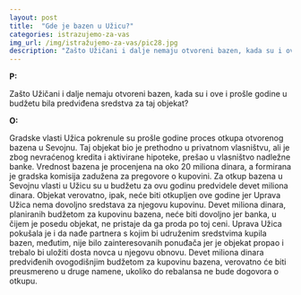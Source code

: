 ```yaml
---
layout: post
title:  "Gde je bazen u Užicu?"
categories: istrazujemo-za-vas
img_url: /img/istražujemo-za-vas/pic28.jpg
description: "Zašto Užičani i dalje nemaju otvoreni bazen, kada su i ove i prošle godine u budžetu bila predviđena sredstva za taj objekat?"
---
```


**P:**

Zašto Užičani i dalje nemaju otvoreni bazen, kada su i ove i prošle godine u budžetu bila predviđena sredstva za taj objekat?


**O:**

Gradske vlasti Užica pokrenule su prošle godine proces otkupa otvorenog bazena u Sevojnu. Taj objekat bio je prethodno u privatnom vlasništvu, ali je zbog nevraćenog kredita i aktivirane hipoteke, prešao u vlasništvo nadležne banke.
Vrednost bazena je procenjena na oko 20 miliona dinara, a formirana je gradska komisija zadužena za pregovore o kupovini. Za otkup bazena u Sevojnu vlasti u Užicu su u budžetu za ovu godinu predvidele devet miliona dinara.
Objekat verovatno, ipak, neće biti otkupljen ove godine jer Uprava Užica nema dovoljno sredstava za njegovu kupovinu. Devet miliona dinara, planiranih budžetom za kupovinu bazena, neće biti dovoljno jer banka, u čijem je posedu objekat, ne pristaje da ga proda po toj ceni.
Uprava Užica pokušala je i da nađe partnera s kojim bi udruženim sredstvima kupila bazen, međutim, nije bilo zainteresovanih ponuđača jer je objekat propao i trebalo bi uložiti dosta novca u njegovu obnovu.
Devet miliona dinara predviđenih ovogodišnjim budžetom za kupovinu bazena, verovatno će biti preusmereno u druge namene, ukoliko do rebalansa ne bude dogovora o otkupu.